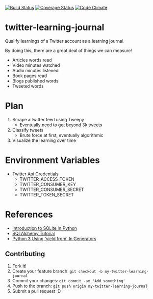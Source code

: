 [![Build Status](https://travis-ci.org/DEV3L/twitter-learning-journal.svg?branch=master)](https://travis-ci.org/DEV3L/twitter-learning-journal)
[![Coverage Status](https://coveralls.io/repos/github/DEV3L/twitter-learning-journal/badge.svg)](https://coveralls.io/github/DEV3L/twitter-learning-journal)
[![Code Climate](https://codeclimate.com/github/DEV3L/twitter-learning-journal/badges/gpa.svg)](https://codeclimate.com/github/DEV3L/twitter-learning-journal)

# twitter-learning-journal
Qualify learnings of a Twitter account as a learning journal.

By doing this, there are a great deal of things we can measure!
* Articles words read
* Video minutes watched
* Audio minutes listened
* Book pages read
* Blogs published words
* Tweeted words

# Plan

1. Scrape a twitter feed using Tweepy
    * Eventually need to get beyond 3k tweets
2. Classify tweets
    * Brute force at first, eventually algorithmic
3. Visualize the learning over time


# Environment Variables
* Twitter Api Credentials
  * TWITTER_ACCESS_TOKEN
  * TWITTER_CONSUMER_KEY
  * TWITTER_CONSUMER_SECRET
  * TWITTER_TOKEN_SECRET


# References

* [Introduction to SQLite In Python](https://www.pythoncentral.io/introduction-to-sqlite-in-python/)
* [SQLAlchemy Tutorial](http://docs.sqlalchemy.org/en/latest/orm/tutorial.html)
* [Python 3 Using 'yield from' In Generators](http://simeonvisser.com/posts/python-3-using-yield-from-in-generators-part-1.html)




## Contributing

1. Fork it!
2. Create your feature branch: `git checkout -b my-twitter-learning-journal`
3. Commit your changes: `git commit -am 'Add something'`
4. Push to the branch: `git push origin my-twitter-learning-journal`
5. Submit a pull request :D
